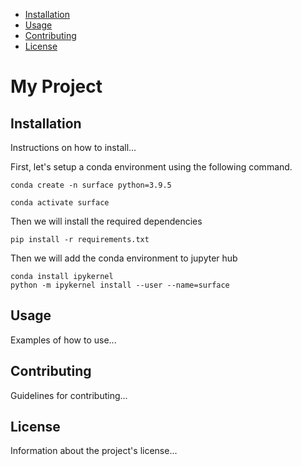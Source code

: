 - [Installation](#installation)
- [Usage](#usage)
- [Contributing](#contributing)
- [License](#license)


# My Project

## Installation

Instructions on how to install...

First, let's setup a conda environment using the following command. 

```
conda create -n surface python=3.9.5

conda activate surface
```

Then we will install the required dependencies 
```
pip install -r requirements.txt
```

Then we will add the conda environment to jupyter hub 
```
conda install ipykernel
python -m ipykernel install --user --name=surface
```

## Usage

Examples of how to use...

## Contributing

Guidelines for contributing...

## License

Information about the project's license...

